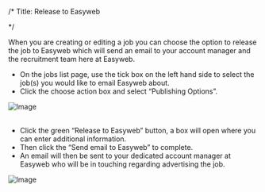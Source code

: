 /*
Title: Release to Easyweb

*/
  
​​When you are creating or editing a job you can choose the option to release the job to Easyweb which will send an email to your account manager and the recruitment team here at Easyweb.
  

- On the jobs list page, use the tick box on the left hand side to select the job(s) you would like to email Easyweb about.
- Click the choose action box and select “Publishing Options”.

![Image](https://s3.amazonaws.com/tw-desk/i/122167/attachment-inline/98318.20150430144522170.98318.201504301445221705CFFO)  
  <br>

- Click the green “Release to Easyweb” button, a box will open where you can enter additional information.
- Then click the “Send email to Easyweb” to complete.
- An email will then be sent to your dedicated account manager at Easyweb who will be in touching regarding advertising the job.

![Image](https://s3.amazonaws.com/tw-desk/i/122167/attachment-inline/98318.20150430144830958.98318.20150430144830958xLF8U)